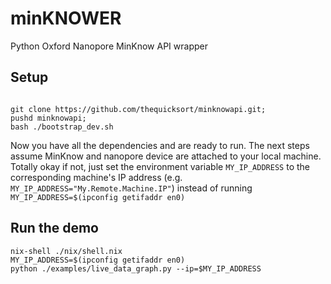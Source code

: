 # minKNOWER
Python Oxford Nanopore MinKnow API wrapper

## Setup
```

git clone https://github.com/thequicksort/minknowapi.git;
pushd minknowapi;
bash ./bootstrap_dev.sh
```
Now you have all the dependencies and are ready to run.
The next steps assume MinKnow and nanopore device are attached to your local machine. 
Totally okay if not, just set the environment variable `MY_IP_ADDRESS` to the corresponding machine's IP address (e.g. `MY_IP_ADDRESS="My.Remote.Machine.IP"`)
instead of running `MY_IP_ADDRESS=$(ipconfig getifaddr en0)`

## Run the demo
```
nix-shell ./nix/shell.nix
MY_IP_ADDRESS=$(ipconfig getifaddr en0)
python ./examples/live_data_graph.py --ip=$MY_IP_ADDRESS
```
